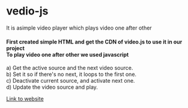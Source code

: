 # vedio-js

<p>It is asimple video player which plays video one after other </p>
<h4>First created simple HTML and get the CDN of video.js to use it in our project<br> To play video one after other we used javascript </h4>
<p> a) Get the active source and the next video source.<br>
 b) Set it so if there's no next, it loops to the first one.<br>
 c) Deactivate current source, and activate next one.<br>
 d) Update the video source and play.</p>
<a href="https://vedio-js.herokuapp.com/">Link to website</a>
